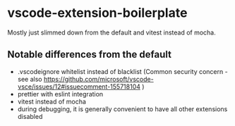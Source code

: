 # vscode-extension-boilerplate

Mostly just slimmed down from the default and vitest instead of mocha.

## Notable differences from the default

- .vscodeignore whitelist instead of blacklist (Common security concern - see also https://github.com/microsoft/vscode-vsce/issues/12#issuecomment-155718104 )
- prettier with eslint integration
- vitest instead of mocha
- during debugging, it is generally convenient to have all other extensions disabled
